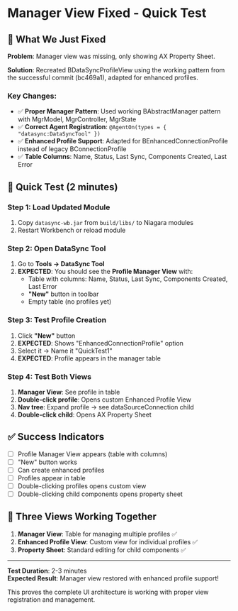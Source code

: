# Manager View Fixed - Quick Test

## 🎯 **What We Just Fixed**

**Problem**: Manager view was missing, only showing AX Property Sheet.

**Solution**: Recreated BDataSyncProfileView using the working pattern from the successful commit (bc469a1), adapted for enhanced profiles.

### **Key Changes:**
- ✅ **Proper Manager Pattern**: Used working BAbstractManager pattern with MgrModel, MgrController, MgrState
- ✅ **Correct Agent Registration**: `@AgentOn(types = { "datasync:DataSyncTool" })`
- ✅ **Enhanced Profile Support**: Adapted for BEnhancedConnectionProfile instead of legacy BConnectionProfile
- ✅ **Table Columns**: Name, Status, Last Sync, Components Created, Last Error

## 🚀 **Quick Test (2 minutes)**

### Step 1: Load Updated Module
1. Copy `datasync-wb.jar` from `build/libs/` to Niagara modules
2. Restart Workbench or reload module

### Step 2: Open DataSync Tool
1. Go to **Tools → DataSync Tool**
2. **EXPECTED**: You should see the **Profile Manager View** with:
   - Table with columns: Name, Status, Last Sync, Components Created, Last Error
   - **"New"** button in toolbar
   - Empty table (no profiles yet)

### Step 3: Test Profile Creation
1. Click **"New"** button
2. **EXPECTED**: Shows "EnhancedConnectionProfile" option
3. Select it → Name it "QuickTest1"
4. **EXPECTED**: Profile appears in the manager table

### Step 4: Test Both Views
1. **Manager View**: See profile in table
2. **Double-click profile**: Opens custom Enhanced Profile View
3. **Nav tree**: Expand profile → see dataSourceConnection child
4. **Double-click child**: Opens AX Property Sheet

## ✅ **Success Indicators**

- [ ] Profile Manager View appears (table with columns)
- [ ] "New" button works
- [ ] Can create enhanced profiles
- [ ] Profiles appear in table
- [ ] Double-clicking profiles opens custom view
- [ ] Double-clicking child components opens property sheet

## 🎉 **Three Views Working Together**

1. **Manager View**: Table for managing multiple profiles ✅
2. **Enhanced Profile View**: Custom view for individual profiles ✅  
3. **Property Sheet**: Standard editing for child components ✅

---

**Test Duration**: 2-3 minutes  
**Expected Result**: Manager view restored with enhanced profile support!

This proves the complete UI architecture is working with proper view registration and management.
